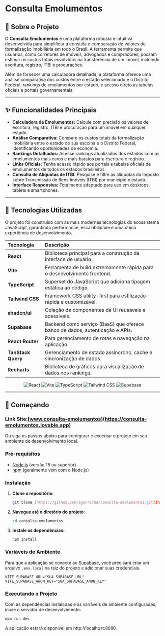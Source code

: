 # Consulta Emolumentos

## 📖 Sobre o Projeto

O **Consulta Emolumentos** é uma plataforma robusta e intuitiva desenvolvida para simplificar a consulta e comparação de valores de formalização imobiliária em todo o Brasil. A ferramenta permite que usuários, como corretores de imóveis, advogados e compradores, possam estimar os custos totais envolvidos na transferência de um imóvel, incluindo escritura, registro, ITBI e procurações.

Além de fornecer uma calculadora detalhada, a plataforma oferece uma análise comparativa dos custos entre o estado selecionado e o Distrito Federal, rankings de emolumentos por estado, e acesso direto às tabelas oficiais e portais governamentais.

---

## ✨ Funcionalidades Principais

* **Calculadora de Emolumentos:** Calcule com precisão os valores de escritura, registro, ITBI e procuração para um imóvel em qualquer estado.
* **Análise Comparativa:** Compare os custos totais da formalização imobiliária entre o estado de sua escolha e o Distrito Federal, identificando oportunidades de economia.
* **Rankings Detalhados:** Acesse rankings atualizados dos estados com os emolumentos mais caros e mais baratos para escritura e registro.
* **Links Oficiais:** Tenha acesso rápido aos portais e tabelas oficiais de emolumentos de todos os estados brasileiros.
* **Consulta de Alíquotas de ITBI:** Pesquise e filtre as alíquotas do Imposto sobre Transmissão de Bens Imóveis (ITBI) por município e estado.
* **Interface Responsiva:** Totalmente adaptado para uso em desktops, tablets e smartphones.

---

## 🚀 Tecnologias Utilizadas

O projeto foi construído com as mais modernas tecnologias do ecossistema JavaScript, garantindo performance, escalabilidade e uma ótima experiência de desenvolvimento.

| Tecnologia      | Descrição                                                              |
| :-------------- | :--------------------------------------------------------------------- |
| **React** | Biblioteca principal para a construção da interface de usuário.        |
| **Vite** | Ferramenta de build extremamente rápida para o desenvolvimento frontend. |
| **TypeScript** | Superset do JavaScript que adiciona tipagem estática ao código.        |
| **Tailwind CSS**| Framework CSS utility-first para estilização rápida e customizável.    |
| **shadcn/ui** | Coleção de componentes de UI reusáveis e acessíveis.                   |
| **Supabase** | Backend como serviço (BaaS) que oferece banco de dados, autenticação e APIs. |
| **React Router**| Para gerenciamento de rotas e navegação na aplicação.                  |
| **TanStack Query**| Gerenciamento de estado assíncrono, cache e sincronização de dados.   |
| **Recharts** | Biblioteca de gráficos para visualização de dados nos rankings.        |

<p align="center">
  <img src="https://img.shields.io/badge/React-20232A?style=for-the-badge&logo=react&logoColor=61DAFB" alt="React"/>
  <img src="https://img.shields.io/badge/Vite-646CFF?style=for-the-badge&logo=vite&logoColor=white" alt="Vite"/>
  <img src="https://img.shields.io/badge/TypeScript-007ACC?style=for-the-badge&logo=typescript&logoColor=white" alt="TypeScript"/>
  <img src="https://img.shields.io/badge/Tailwind_CSS-38B2AC?style=for-the-badge&logo=tailwind-css&logoColor=white" alt="Tailwind CSS"/>
  <img src="https://img.shields.io/badge/Supabase-3ECF8E?style=for-the-badge&logo=supabase&logoColor=white" alt="Supabase"/>
</p>

---

## 🏁 Começando

### Link Site:[www.consulta-emolumentos](https://consulta-emolumentos.lovable.app)
Ou siga os passos abaixo para configurar e executar o projeto em seu ambiente de desenvolvimento local.

### Pré-requisitos

* [Node.js](https://nodejs.org/) (versão 18 ou superior)
* [npm](https://www.npmjs.com/) (geralmente vem com o Node.js)

### Instalação

1.  **Clone o repositório:**
    ```bash
    git clone [https://github.com/igorr0cha/consulta-emolumentos.git](https://github.com/igorr0cha/consulta-emolumentos.git)
    ```

2.  **Navegue até o diretório do projeto:**
    ```bash
    cd consulta-emolumentos
    ```

3.  **Instale as dependências:**
    ```bash
    npm install
    ```

### Variáveis de Ambiente

Para que a aplicação se conecte ao Supabase, você precisará criar um arquivo `.env.local` na raiz do projeto e adicionar suas credenciais.

```
VITE_SUPABASE_URL="SUA_SUPABASE_URL"
VITE_SUPABASE_ANON_KEY="SUA_SUPABASE_ANON_KEY"
```

### Executando o Projeto

Com as dependências instaladas e as variáveis de ambiente configuradas, inicie o servidor de desenvolvimento:

```bash
npm run dev
```

A aplicação estará disponível em http://localhost:8080.
